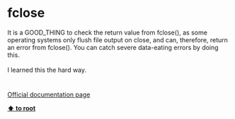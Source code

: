 # fclose




<div class="phpcode"><span class="html">
It is a GOOD_THING to check the return value from fclose(), as some operating systems only flush file output on close, and can, therefore, return an error from fclose(). You can catch severe data-eating errors by doing this. <br><br>I learned this the hard way.</span>
</div>
  

#

[Official documentation page](https://www.php.net/manual/en/function.fclose.php)

**[⬆ to root](/)**
